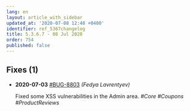```yaml
---
lang: en
layout: article_with_sidebar
updated_at: '2020-07-08 12:48 +0400'
identifier: ref_5367changelog
title: 5.3.6.7 - 08 Jul 2020
order: 754
published: false
---
```

## Fixes (1)
* **2020-07-03** [#BUG-8803](https://xcn.myjetbrains.com/youtrack/issue/BUG-8803) _(Fedya Lavrentyev)_

  Fixed some XSS vulnerabilities in the Admin area. _#Core #Coupons #ProductReviews_



